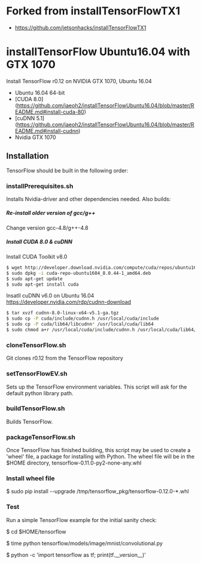 # Forked from installTensorFlowTX1
* https://github.com/jetsonhacks/installTensorFlowTX1

# installTensorFlow Ubuntu16.04 with GTX 1070
Install TensorFlow r0.12 on NVIDIA GTX 1070, Ubuntu 16.04

* Ubuntu 16.04 64-bit
* [CUDA 8.0] (https://github.com/jaeoh2/installTensorFlowUbuntu16.04/blob/master/README.md#install-cuda-80)
* [cuDNN 5.1] (https://github.com/jaeoh2/installTensorFlowUbuntu16.04/blob/master/README.md#install-cudnn)
* Nvidia GTX 1070

## Installation
TensorFlow should be built in the following order:

### installPrerequisites.sh
Installs Nvidia-driver and other dependencies needed. Also builds:
##### Re-install older version of gcc/g++
Change version gcc-4.8/g++-4.8
##### Install CUDA 8.0 & cuDNN
Install CUDA Toolkit v8.0
```bash
$ wget http://developer.download.nvidia.com/compute/cuda/repos/ubuntu1604/x86_64/cuda-repo-ubuntu1604_8.0.44-1_amd64.deb
$ sudo dpkg -i cuda-repo-ubuntu1604_8.0.44-1_amd64.deb
$ sudo apt-get update
$ sudo apt-get install cuda
```
Insatll cuDNN v6.0 on Ubuntu 16.04
https://developer.nvidia.com/rdp/cudnn-download
```bash
$ tar xvzf cudnn-8.0-linux-x64-v5.1-ga.tgz
$ sudo cp -P cuda/include/cudnn.h /usr/local/cuda/include
$ sudo cp -P cuda/lib64/libcudnn* /usr/local/cuda/lib64
$ sudo chmod a+r /usr/local/cuda/include/cudnn.h /usr/local/cuda/lib64/libcudnn*
```
### cloneTensorFlow.sh
Git clones r0.12 from the TensorFlow repository

### setTensorFlowEV.sh
Sets up the TensorFlow environment variables. This script will ask for the default python library path.

### buildTensorFlow.sh
Builds TensorFlow.

### packageTensorFlow.sh
Once TensorFlow has finished building, this script may be used to create a 'wheel' file, a package for installing with Python. The wheel file will be in the $HOME directory, tensorflow-0.11.0-py2-none-any.whl

### Install wheel file
$ sudo pip install --upgrade /tmp/tensorflow_pkg/tensorflow-0.12.0-*.whl

### Test
Run a simple TensorFlow example for the initial sanity check:

$ cd $HOME/tensorflow

$ time python tensorflow/models/image/mnist/convolutional.py 

$ python -c 'import tensorflow as tf; print(tf.\_\_version\_\_)'

